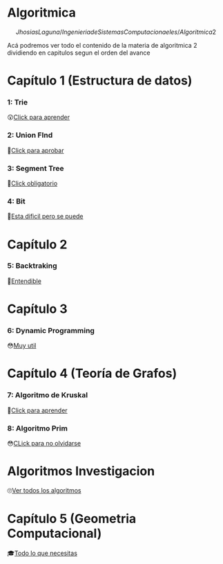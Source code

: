 # Algoritmica
$$Jhosias Laguna/
Ingenieria de Sistemas Computacionaeles/
Algoritmica 2$$

Acá podremos ver todo el contenido de la materia de algoritmica 2 dividiendo en capitulos segun el orden del avance

# Capítulo 1 (Estructura de datos)
### 1: Trie ###
😲[Click para aprender](https://github.com/Lagunator/Algoritmica/tree/main/Estructura%20De%20Datos/Trie)
### 2: Union FInd ###
🤕[Click para aprobar](https://github.com/Lagunator/Algoritmica/tree/main/Estructura%20De%20Datos/Union%20Find)
### 3: Segment Tree ###
🤮[Click obligatorio](https://github.com/Lagunator/Algoritmica/tree/main/Estructura%20De%20Datos/Segment%20Tree)
### 4: Bit ###
🧠[Esta dificil pero se puede](https://github.com/Lagunator/Algoritmica/tree/main/Estructura%20De%20Datos/Bit)

# Capítulo 2 
### 5: Backtraking ###
👻[Entendible](https://github.com/Lagunator/Algoritmica/tree/main/Capitulo2/Backtracking)

# Capítulo 3 
### 6: Dynamic Programming
😳[Muy util](https://github.com/Lagunator/Algoritmica/blob/main/Dynamic%20Programming/README.md)

# Capítulo 4 (Teoría de Grafos)
### 7: Algoritmo de Kruskal
🦾[Click para aprender](https://github.com/Lagunator/Algoritmica/tree/main/Teoria%20de%20grafos/Kruskal)

### 8: Algoritmo Prim
😳[CLick para no olvidarse](https://github.com/Lagunator/Algoritmica/tree/main/Teoria%20de%20grafos/Prim)

# Algoritmos Investigacion
🙄[Ver todos los algoritmos](https://github.com/Lagunator/Algoritmica/tree/main/Algoritmos%20Investigacion)

# Capítulo 5 (Geometria Computacional)
🎓[Todo lo que necesitas](https://www.youtube.com/watch?v=A6-naB_yghw)
